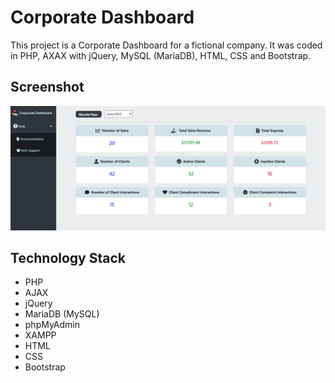 # Corporate Dashboard

This project is a Corporate Dashboard for a fictional company. It was coded in PHP, AXAX with jQuery, MySQL (MariaDB), HTML, CSS and Bootstrap.

## Screenshot 

![Screenshot](Screenshot.png)

## Technology Stack

+ PHP
+ AJAX
+ jQuery
+ MariaDB (MySQL)
+ phpMyAdmin
+ XAMPP
+ HTML
+ CSS
+ Bootstrap
